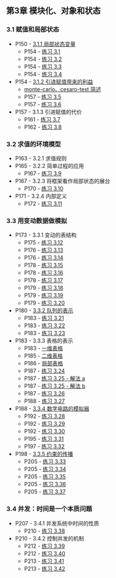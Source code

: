 ## 第3章 模块化、对象和状态

### 3.1 赋值和局部状态

* P150 - [3.1.1 局部状态变量](./withdraw.scm)
	* P154 - [练习 3.1](./exercise_3_1.scm)
	* P154 - [练习 3.2](./exercise_3_2.scm)
	* P154 - [练习 3.3](./exercise_3_3.scm)
	* P154 - [练习 3.4](./exercise_3_4.scm)
* P154 - [3.1.2 引进赋值带来的利益](./monte_carlo.scm)
	* [monte-carlo、cesaro-test 简述](./monte_carlo_and_cesaro.md)
	* P157 - [练习 3.5](./exercise_3_5.scm)
	* P157 - [练习 3.6](./exercise_3_6.scm)
* P157 - 3.1.3 引进赋值的代价
	* P161 - [练习 3.7](./exercise_3_7.scm)
	* P162 - [练习 3.8](./exercise_3_8.scm)

### 3.2 求值的环境模型

* P163 - 3.2.1 求值规则
* P165 - 3.2.2 简单过程的应用
	* P167 - [练习 3.9](./exercise_3_9.md)
* P167 - 3.2.3 将框架看作局部状态的展台
	* P170 - [练习 3.10](./exercise_3_10.md)
* P171 - 3.2.4 内部定义
	* P172 - [练习 3.11](./exercise_3_11.md)

### 3.3 用变动数据做模拟

* P173 - 3.3.1 变动的表结构
	* P175 - [练习 3.12](./exercise_3_12.md)
	* P176 - [练习 3.13](./exercise_3_13.md)
	* P176 - [练习 3.14](./exercise_3_14.md)
	* P178 - [练习 3.15](./exercise_3_15.md)
	* P178 - [练习 3.16](./exercise_3_16.md)
	* P178 - [练习 3.17](./exercise_3_17.scm)
	* P179 - [练习 3.18](./exercise_3_18.scm)
	* P179 - [练习 3.19](./exercise_3_19.scm)
	* P179 - [练习 3.20](./exercise_3_20.md)
* P180 - [3.3.2 队列的表示](./queue.scm)
	* P183 - [练习 3.21](./exercise_3_21.md)
	* P183 - [练习 3.22](./exercise_3_22.scm)
	* P183 - [练习 3.23](./exercise_3_23.md)
* P183 - 3.3.3 表格的表示
	* P183 - [一维表格](./table_1d.scm)
	* P185 - [二维表格](./table_2d.scm)
	* P186 - [局部表格](./table_local.scm)
	* P187 - [练习 3.24](./exercise_3_24.scm)
	* P187 - [练习 3.25 - 解法 a](./exercise_3_25_a.scm)
	* P187 - [练习 3.25 - 解法 b](./exercise_3_25_b.scm)
	* P187 - [练习 3.26](./exercise_3_26.scm)
	* P188 - [练习 3.27](./exercise_3_27.md)
* P188 - [3.3.4 数字电路的模拟器](./digital_circuit.scm)
	* P192 - [练习 3.28](./exercise_3_28.md)
	* P192 - [练习 3.29](./exercise_3_29.md)
	* P192 - [练习 3.30](./exercise_3_30.md)
	* P195 - [练习 3.31](./exercise_3_31.md)
	* P197 - [练习 3.32](./exercise_3_32.md)
* P198 - [3.3.5 约束的传播](./constraints.scm)
	* P205 - [练习 3.33](./exercise_3_33.scm)
	* P205 - [练习 3.34](./exercise_3_34.md)
	* P205 - [练习 3.35](./exercise_3_35.scm)
	* P205 - [练习 3.36](./exercise_3_36.md)
	* P205 - [练习 3.37](./exercise_3_37.scm)

### 3.4 并发：时间是一个本质问题

* P207 - 3.4.1 并发系统中时间的性质
	* P210 - [练习 3.38](./exercise_3_38.md)
* P210 - 3.4.2 控制并发的机制
	* P212 - [练习 3.39](./exercise_3_39.md)
	* P212 - [练习 3.40](./exercise_3_40.md)
	* P213 - [练习 3.41](./exercise_3_41.md)
	* P213 - [练习 3.42](./exercise_3_42.md)

